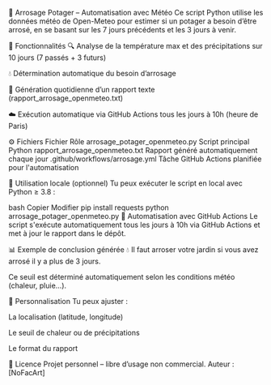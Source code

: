🌱 Arrosage Potager – Automatisation avec Météo
Ce script Python utilise les données météo de Open-Meteo pour estimer si un potager a besoin d’être arrosé, en se basant sur les 7 jours précédents et les 3 jours à venir.

📌 Fonctionnalités
🔍 Analyse de la température max et des précipitations sur 10 jours (7 passés + 3 futurs)

💧 Détermination automatique du besoin d’arrosage

📝 Génération quotidienne d’un rapport texte (rapport_arrosage_openmeteo.txt)

☁️ Exécution automatique via GitHub Actions tous les jours à 10h (heure de Paris)

⚙️ Fichiers
Fichier	Rôle
arrosage_potager_openmeteo.py	Script principal Python
rapport_arrosage_openmeteo.txt	Rapport généré automatiquement chaque jour
.github/workflows/arrosage.yml	Tâche GitHub Actions planifiée pour l'automatisation

🚀 Utilisation locale (optionnel)
Tu peux exécuter le script en local avec Python ≥ 3.8 :

bash
Copier
Modifier
pip install requests
python arrosage_potager_openmeteo.py
🤖 Automatisation avec GitHub Actions
Le script s'exécute automatiquement tous les jours à 10h via GitHub Actions et met à jour le rapport dans le dépôt.

📊 Exemple de conclusion générée
💧 Il faut arroser votre jardin si vous avez arrosé il y a plus de 3 jours.

Ce seuil est déterminé automatiquement selon les conditions météo (chaleur, pluie…).

🔧 Personnalisation
Tu peux ajuster :

La localisation (latitude, longitude)

Le seuil de chaleur ou de précipitations

Le format du rapport

📄 Licence
Projet personnel – libre d’usage non commercial.
Auteur : [NoFacArt]
